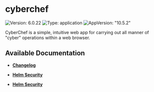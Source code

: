 # cyberchef

![Version: 6.0.22](https://img.shields.io/badge/Version-6.0.22-informational?style=flat-square) ![Type: application](https://img.shields.io/badge/Type-application-informational?style=flat-square) ![AppVersion: "10.5.2"](https://img.shields.io/badge/AppVersion-"10.5.2"-informational?style=flat-square)

CyberChef is a simple, intuitive web app for carrying out all manner of "cyber" operations within a web browser.

## Available Documentation

- [**Changelog**](CHANGELOG)

- [**Helm Security**](container-security)

- [**Helm Security**](helm-security)

